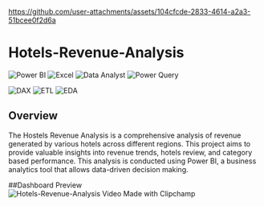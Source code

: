 
https://github.com/user-attachments/assets/104cfcde-2833-4614-a2a3-51bcee0f2d6a
# Hotels-Revenue-Analysis
![Power BI](https://img.shields.io/badge/Power%20BI-%23F2C811.svg?style=for-the-badge&logo=powerbi&logoColor=black)
![Excel](https://img.shields.io/badge/Excel-%23217346.svg?style=for-the-badge&logo=microsoft-excel&logoColor=white)
![Data Analyst](https://img.shields.io/badge/Data%20Analyst-%230088CC.svg?style=for-the-badge)
![Power Query](https://img.shields.io/badge/Power%20Query-%23F2C811.svg?style=for-the-badge&logo=powerbi&logoColor=black)


![DAX](https://img.shields.io/badge/DAX-%234CAF50.svg?style=for-the-badge&logo=Microsoft-Power-BI&logoColor=white)
![ETL](https://img.shields.io/badge/ETL-%23FFA500.svg?style=for-the-badge&logo=Apache-Airflow&logoColor=white)
![EDA](https://img.shields.io/badge/EDA-%23328CE8.svg?style=for-the-badge&logo=Python&logoColor=white)


## Overview
The Hostels Revenue Analysis is a comprehensive analysis of revenue generated by various hotels across different regions. This project aims to provide valuable insights into revenue trends, hotels review, and category based performance. This analysis is conducted using Power BI, a business analytics tool that allows data-driven decision making.

##Dashboard Preview
![Hotels-Revenue-Analysis Video Made with Clipchamp](https://github.com/user-attachments/assets/a8ca9b32-5d0e-4d79-8dee-d8f3bd94edaa)



